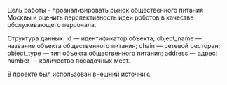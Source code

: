 Цель работы - проанализировать рынок общественного питания Москвы и оценить перспективность идеи роботов в качестве обслуживающего персонала.

Структура данных:
id — идентификатор объекта;
object_name — название объекта общественного питания;
chain — сетевой ресторан;
object_type — тип объекта общественного питания;
address — адрес;
number — количество посадочных мест.

В проекте был использован внешний источник.
